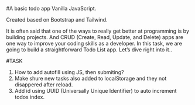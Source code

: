 #A basic todo app Vanilla JavaScript.

Created based on Bootstrap and Tailwind.

It is often said that one of the ways to really get better at programming is by building projects. And CRUD (Create, Read, Update, and Delete) apps are one way to improve your coding skills as a developer. In this task, we are going to build a straightforward Todo List app. Let’s dive right into it..

#TASK

1. How to add autofill using JS, then submiting?
2. Make shure new tasks also added to localStorage and they not disappered after reload.
3. Add id using UUID (Universally Unique Identifier) to auto increment todos index.
